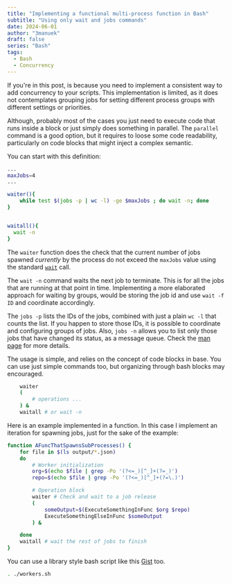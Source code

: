 ```yaml
---
title: "Implementing a functional multi-process function in Bash"
subtitle: "Using only wait and jobs commands"
date: 2024-06-01
author: "3manuek"
draft: false
series: "Bash"
tags:
  - Bash
  - Concurrency
---
```



If you're in this post, is because you need to implement a consistent way to add concurrency to your scripts.
This implementation is limited, as it does not contemplates grouping jobs for setting different process
groups with different settings or priorities.

Although, probably most of the cases you just need to execute code that runs inside a block or just simply
does something in parallel. The `parallel` command is a good option, but it requires to loose some code readability,
particularly on code blocks that might inject a complex semantic.

You can start with this definition:

```bash
...
maxJobs=4
...

waiter(){
    while test $(jobs -p | wc -l) -ge $maxJobs ; do wait -n; done
}


waitall(){
  wait -n
}

```

The `waiter` function does the check that the current number of jobs spawned _currently_ by the process do not exceed
the `maxJobs` value using the standard [`wait`][2] call. 

The `wait -n` command waits the next job to terminate. This is for all the jobs that are running at that point in time.
Implementing a more elaborated approach for waiting by groups, would be storing the job id and use `wait -f ID` and coordinate
accordingly.

The `jobs -p` lists the IDs of the jobs, combined with just a plain `wc -l` that counts the list. If you happen to store those
IDs, it is possible to coordinate and configuring groups of jobs. Also, `jobs -n` allows you to list only those jobs that have
changed its status, as a message queue. Check the [man page][1] for more details.


The usage is simple, and relies on the concept of code blocks in base. You can use just simple commands too, but organizing
through bash blocks may encouraged.

```bash
    waiter
    (
        # operations ...
    ) &
    waitall # or wait -n
```

Here is an example implemented in a function. In this case I implement an iteration for spawning jobs, just for the sake of the
example:

```bash
function AFuncThatSpawnsSubProcesses() {
    for file in $(ls output/*.json)
    do
        # Worker initialization
        org=$(echo $file | grep -Po '(?<=_)[^_]+(?=_)')
        repo=$(echo $file | grep -Po '(?<=_)[^_]+(?=\.)')

        # Operation block
        waiter # Check and wait to a job release
        (
            someOutput=$(ExecuteSomethingInFunc $org $repo)
            ExecuteSomethingElseInFunc $someOutput
        ) &

    done
    waitall # wait the rest of jobs to finish
}

```

You can use a library style bash script like this [Gist](https://gist.github.com/3manuek/453e7dff8234da19057ad7c59e69eb3e) too.

```bash
. ./workers.sh
```


[1]: https://linuxcommand.org/lc3_man_pages/jobsh.html
[2]: https://linuxcommand.org/lc3_man_pages/waith.html